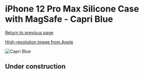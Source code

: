# iPhone 12 Pro Max Silicone Case with MagSafe - Capri Blue

[Return to previous page](/iphone_12)

[High-resolution image from Apple](https://store.storeimages.cdn-apple.com/8756/as-images.apple.com/is/MK043?wid=4500&hei=4500&fmt=png)

<div style="width: 500px"><img src="/everyphone/MK043.png" alt="Capri Blue"></div>

## Under construction
